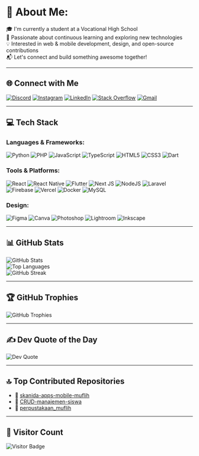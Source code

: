 # 💫 About Me:
🎓 I'm currently a student at a Vocational High School  
🌱 Passionate about continuous learning and exploring new technologies  
💡 Interested in web & mobile development, design, and open-source contributions  
📬 Let's connect and build something awesome together!

---

## 🌐 Connect with Me
[![Discord](https://img.shields.io/badge/Discord-7289DA?style=for-the-badge&logo=discord&logoColor=white)](https://discord.gg/949194979966861335)
[![Instagram](https://img.shields.io/badge/Instagram-E4405F?style=for-the-badge&logo=instagram&logoColor=white)](https://instagram.com/_muflih_rafileseppa)
[![LinkedIn](https://img.shields.io/badge/LinkedIn-0077B5?style=for-the-badge&logo=linkedin&logoColor=white)](https://linkedin.com/in/Muflih-Rafileseppa)
[![Stack Overflow](https://img.shields.io/badge/StackOverflow-FE7A16?style=for-the-badge&logo=stackoverflow&logoColor=white)](https://stackoverflow.com/users/Muflih-Rafileseppa)
[![Gmail](https://img.shields.io/badge/Gmail-D14836?style=for-the-badge&logo=gmail&logoColor=white)](mailto:muflih.rafileseppa@gmail.com)

---

## 💻 Tech Stack
### Languages & Frameworks:
![Python](https://img.shields.io/badge/Python-3670A0?style=for-the-badge&logo=python&logoColor=ffdd54)
![PHP](https://img.shields.io/badge/PHP-777BB4?style=for-the-badge&logo=php&logoColor=white)
![JavaScript](https://img.shields.io/badge/JavaScript-F7DF1E?style=for-the-badge&logo=javascript&logoColor=black)
![TypeScript](https://img.shields.io/badge/TypeScript-007ACC?style=for-the-badge&logo=typescript&logoColor=white)
![HTML5](https://img.shields.io/badge/HTML5-E34F26?style=for-the-badge&logo=html5&logoColor=white)
![CSS3](https://img.shields.io/badge/CSS3-1572B6?style=for-the-badge&logo=css3&logoColor=white)
![Dart](https://img.shields.io/badge/Dart-0175C2?style=for-the-badge&logo=dart&logoColor=white)

### Tools & Platforms:
![React](https://img.shields.io/badge/React-20232A?style=for-the-badge&logo=react&logoColor=61DAFB)
![React Native](https://img.shields.io/badge/React_Native-20232A?style=for-the-badge&logo=react&logoColor=61DAFB)
![Flutter](https://img.shields.io/badge/Flutter-02569B?style=for-the-badge&logo=flutter&logoColor=white)
![Next JS](https://img.shields.io/badge/Next-black?style=for-the-badge&logo=next.js&logoColor=white)
![NodeJS](https://img.shields.io/badge/Node.js-339933?style=for-the-badge&logo=nodedotjs&logoColor=white)
![Laravel](https://img.shields.io/badge/Laravel-FF2D20?style=for-the-badge&logo=laravel&logoColor=white)
![Firebase](https://img.shields.io/badge/Firebase-039BE5?style=for-the-badge&logo=firebase)
![Vercel](https://img.shields.io/badge/Vercel-000000?style=for-the-badge&logo=vercel&logoColor=white)
![Docker](https://img.shields.io/badge/Docker-2496ED?style=for-the-badge&logo=docker&logoColor=white)
![MySQL](https://img.shields.io/badge/MySQL-4479A1?style=for-the-badge&logo=mysql&logoColor=white)

### Design:
![Figma](https://img.shields.io/badge/Figma-F24E1E?style=for-the-badge&logo=figma&logoColor=white)
![Canva](https://img.shields.io/badge/Canva-00C4CC?style=for-the-badge&logo=canva&logoColor=white)
![Photoshop](https://img.shields.io/badge/Photoshop-31A8FF?style=for-the-badge&logo=adobephotoshop&logoColor=white)
![Lightroom](https://img.shields.io/badge/Lightroom-31A8FF?style=for-the-badge&logo=adobelightroom&logoColor=white)
![Inkscape](https://img.shields.io/badge/Inkscape-e0e0e0?style=for-the-badge&logo=inkscape&logoColor=080A13)

---

## 📊 GitHub Stats
![GitHub Stats](https://github-readme-stats.vercel.app/api?username=muflih2024&theme=dark&hide_border=false&include_all_commits=true&count_private=true)  
![Top Languages](https://github-readme-stats.vercel.app/api/top-langs/?username=muflih2024&layout=compact&theme=dark&hide_border=false)  
![GitHub Streak](https://streak-stats.demolab.com?user=muflih2024&theme=dark&hide_border=false)

---

## 🏆 GitHub Trophies
![GitHub Trophies](https://github-profile-trophy.vercel.app/?username=muflih2024&theme=radical&no-frame=false&no-bg=true&margin-w=4)

---

## ✍️ Dev Quote of the Day
![Dev Quote](https://quotes-github-readme.vercel.app/api?type=horizontal&theme=radical)

---

## 🔝 Top Contributed Repositories
- 📌 [skanida-apps-mobile-muflih](https://github.com/muflih2024/skanida-apps-mobile-muflih)
- 📌 [CRUD-manajemen-siswa](https://github.com/muflih2024/CRUD-manajemen-siswa)
- 📌 [perpustakaan_muflih](https://github.com/muflih2024/perpustakaan_muflih)

---

## 🧭 Visitor Count
![Visitor Badge](https://visitcount.itsvg.in/api?id=muflih2024&icon=5&color=1)

<!-- Created with ❤️ using GPRM: https://gprm.itsvg.in -->

